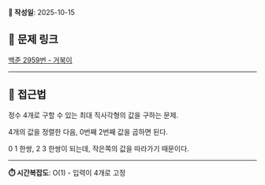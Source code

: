 **📅 작성일**: 2025-10-15

## 🔗 문제 링크
[백준 2959번 - 거북이](https://www.acmicpc.net/problem/2959)

---

## 🤔 접근법

정수 4개로 구할 수 있는 최대 직사각형의 값을 구하는 문제.

4개의 값을 정렬한 다음, 0번째 2번째 값을 곱하면 된다.

0 1 한쌍, 2 3 한쌍이 되는데, 작은쪽의 값을 따라가기 때문이다.

---

**⏱️ 시간복잡도**: O(1) - 입력이 4개로 고정
